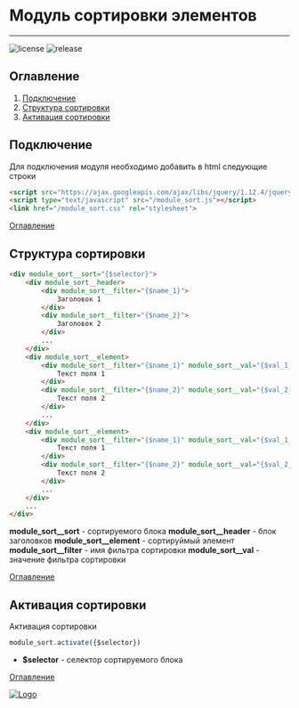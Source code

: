 # Модуль сортировки элементов
____

![license](https://img.shields.io/github/license/RusaDrako/module_sort?style=plastic)
![release](https://img.shields.io/github/v/release/RusaDrako/module_sort?style=plastic)



## Оглавление

1. [Подключение](#Подключение)
2. [Структура сортировки](#Структура_сортировки)
3. [Активация сортировки](#Активация_сортировки)



## Подключение

Для подключения модуля необходимо добавить в html следующие строки

```html
<script src="https://ajax.googleapis.com/ajax/libs/jquery/1.12.4/jquery.min.js"></script>
<script type="text/javascript" src="/module_sort.js"></script>
<link href="/module_sort.css" rel="stylesheet">
```

[Оглавление](#Оглавление)



## Структура сортировки

```html
<div module_sort__sort="{$selector}">
	<div module_sort__header>
		<div module_sort__filter="{$name_1}">
			Заголовок 1
		</div>
		<div module_sort__filter="{$name_2}">
			Заголовок 2
		</div>
		...
	</div>
	<div module_sort__element>
		<div module_sort__filter="{$name_1}" module_sort__val="{$val_1_1}">
			Текст поля 1
		</div>
		<div module_sort__filter="{$name_2}" module_sort__val="{$val_2_1}">
			Текст поля 2
		</div>
		...
	</div>
	<div module_sort__element>
		<div module_sort__filter="{$name_1}" module_sort__val="{$val_1_2}">
			Текст поля 1
		</div>
		<div module_sort__filter="{$name_2}" module_sort__val="{$val_2_2}">
			Текст поля 2
		</div>
		...
	</div>
	...
</div>
```

**module_sort__sort** - сортируемого блока
**module_sort__header** - блок заголовков
**module_sort__element** - сортируймый элемент
**module_sort__filter** - имя фильтра сортировки
**module_sort__val** - значение фильтра сортировки

[Оглавление](#Оглавление)



## Активация сортировки

Активация сортировки

```JavaScript
module_sort.activate({$selector})
```

- **$selector** - селектор сортируемого блока


[Оглавление](#Оглавление)



[![Logo](https://avatars0.githubusercontent.com/u/32844979?s=50 "RusaDrako")](https://github.com/RusaDrako/)
